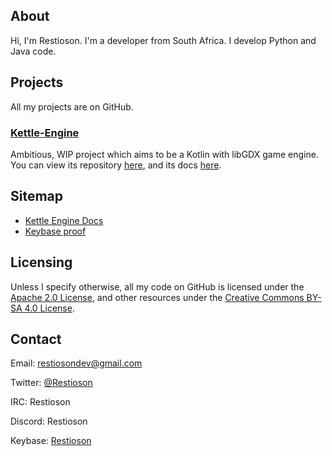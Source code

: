 ## About
Hi, I'm Restioson. I'm a developer from South Africa. I develop Python and Java code.

## Projects
All my projects are on GitHub.

### [Kettle-Engine](https://github.com/Restioson/kettle-engine)
Ambitious, WIP project which aims to be a Kotlin with libGDX game engine. You can view its repository [here](https://github.com/Restioson/kettle-engine), and its docs [here](https://restioson.github.io/docs/kettle-engine/).

## Sitemap
- [Kettle Engine Docs](https://restioson.github.io/docs/kettle-engine) 
- [Keybase proof](https://restioson.github.io/keybase.txt)

## Licensing
Unless I specify otherwise, all my code on GitHub is licensed under the [Apache 2.0 License](https://www.apache.org/licenses/LICENSE-2.0), and other resources under the [Creative Commons BY-SA 4.0 License](https://creativecommons.org/licenses/by-sa/4.0/legalcode).

## Contact
Email: [restiosondev@gmail.com](restiosondev@gmail.com)

Twitter: [@Restioson](https://twitter.com/Restioson)

IRC: Restioson

Discord: Restioson

Keybase: [Restioson](https://keybase.io/restioson)
